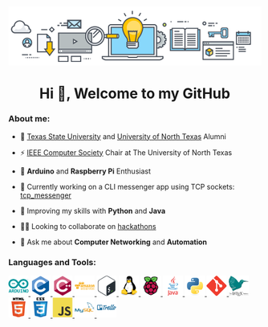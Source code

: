 
<img align="center" alt="comp" width="1100" src="images/banner.png"/>

<h1 align="center">Hi 👋, Welcome to my GitHub</h1>

<h3 align="left">About me:</h3>

- 📝 [Texas State University](https://www.psych.txstate.edu/) and [University of North Texas](https://computerscience.engineering.unt.edu/) Alumni

- ⚡ [IEEE Computer Society](https://www.ieee.org/) Chair at The University of North Texas

- 🤖 **Arduino** and **Raspberry Pi** Enthusiast

- 🔨 Currently working on a CLI messenger app using TCP sockets: [tcp_messenger](https://github.com/cmg189/tcp_messenger)

- 🌱 Improving my skills with **Python** and **Java**

- 👨‍💻 Looking to collaborate on [hackathons](https://devpost.com/)

- 💬 Ask me about **Computer Networking** and **Automation**


<h3 align="left">Languages and Tools:</h3>
<p align="left">
<a href="https://www.arduino.cc/" target="_blank" rel="noreferrer"> <img src="images/arduino.svg" alt="arduino" width="40" height="40"/> </a>
<a href="https://www.cprogramming.com/" target="_blank" rel="noreferrer"> <img src="images/c.svg" alt="c" width="40" height="40"/> </a>
<a href="https://www.w3schools.com/cpp/" target="_blank" rel="noreferrer"> <img src="images/cpp.svg" alt="cplusplus" width="40" height="40"/> </a>
<a href="https://aws.amazon.com" target="_blank" rel="noreferrer"> <img src="images/aws.svg" alt="aws" width="40" height="40"/> </a>
<a href="https://www.gnu.org/software/bash/" target="_blank" rel="noreferrer"> <img src="images/bash.svg" alt="bash" width="40" height="40"/> </a>
<a href="https://www.linux.org/" target="_blank" rel="noreferrer"> <img src="images/linux.svg" alt="linux" width="40" height="40"/> </a>
<a href="https://www.raspberrypi.org/" target="_blank" rel="noreferrer"> <img src="images/raspberrypi.svg" alt="pi" width="40" height="40"/> </a>
<a href="https://www.java.com" target="_blank" rel="noreferrer"> <img src="images/java.svg" alt="java" width="40" height="40"/> </a>
<a href="https://www.python.org" target="_blank" rel="noreferrer"> <img src="images/python.svg" alt="python" width="40" height="40"/> </a>
<a href="https://git-scm.com/" target="_blank" rel="noreferrer"> <img src="images/git.svg" alt="git" width="40" height="40"/> </a>
<a href="https://www.latex-project.org/" target="_blank" rel="noreferrer"> <img src="images/latex.png" alt="latex" width="40" height="40"/> </a>
<a href="https://www.w3.org/html/" target="_blank" rel="noreferrer"> <img src="images/html.svg" alt="html5" width="40" height="40"/> </a>
<a href="https://www.w3schools.com/css/" target="_blank" rel="noreferrer"> <img src="images/css.svg" alt="css3" width="40" height="40"/> </a>
<a href="https://www.javascript.com/" target="_blank" rel="noreferrer"> <img src="images/javascript.svg" alt="javascript" width="40" height="40"/> </a>
<a href="https://www.mysql.com/" target="_blank" rel="noreferrer"> <img src="images/mysql.svg" alt="mysql" width="40" height="40"/> </a>
<a href="https://trello.com/en-US" target="_blank" rel="noreferrer"> <img src="images/trello.svg" alt="trello" width="40" height="40"/> </a>
</p>


<!-- profile views -->
<!--
<p align="left"> <img src="https://komarev.com/ghpvc/?username=cmg189&label=Profile%20views&color=0e75b6&style=flat" alt="cmg189" /> </p>
-->
